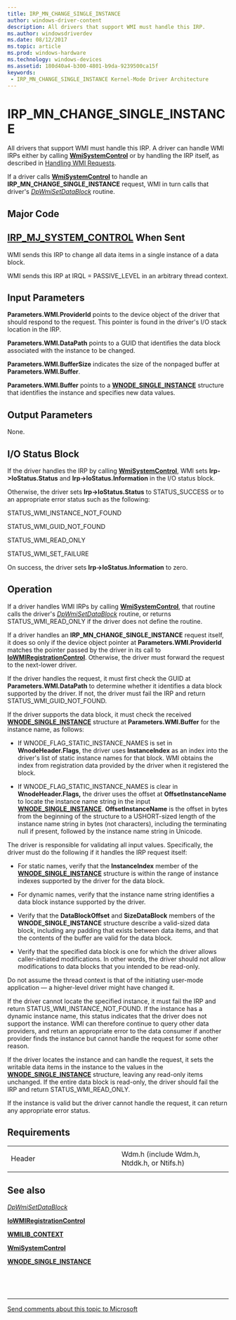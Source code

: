 ```yaml
---
title: IRP_MN_CHANGE_SINGLE_INSTANCE
author: windows-driver-content
description: All drivers that support WMI must handle this IRP.
ms.author: windowsdriverdev
ms.date: 08/12/2017
ms.topic: article
ms.prod: windows-hardware
ms.technology: windows-devices
ms.assetid: 180d40a4-b300-4801-b9da-9239500ca15f
keywords:
 - IRP_MN_CHANGE_SINGLE_INSTANCE Kernel-Mode Driver Architecture
---
```


# IRP\_MN\_CHANGE\_SINGLE\_INSTANCE


All drivers that support WMI must handle this IRP. A driver can handle WMI IRPs either by calling [**WmiSystemControl**](https://msdn.microsoft.com/library/windows/hardware/ff565834) or by handling the IRP itself, as described in [Handling WMI Requests](https://msdn.microsoft.com/library/windows/hardware/ff546968).

If a driver calls [**WmiSystemControl**](https://msdn.microsoft.com/library/windows/hardware/ff565834) to handle an **IRP\_MN\_CHANGE\_SINGLE\_INSTANCE** request, WMI in turn calls that driver's [*DpWmiSetDataBlock*](https://msdn.microsoft.com/library/windows/hardware/ff544104) routine.

Major Code
----------

[**IRP\_MJ\_SYSTEM\_CONTROL**](irp-mj-system-control.md)
When Sent
---------

WMI sends this IRP to change all data items in a single instance of a data block.

WMI sends this IRP at IRQL = PASSIVE\_LEVEL in an arbitrary thread context.

## Input Parameters


**Parameters.WMI.ProviderId** points to the device object of the driver that should respond to the request. This pointer is found in the driver's I/O stack location in the IRP.

**Parameters.WMI.DataPath** points to a GUID that identifies the data block associated with the instance to be changed.

**Parameters.WMI.BufferSize** indicates the size of the nonpaged buffer at **Parameters.WMI.Buffer**.

**Parameters.WMI.Buffer** points to a [**WNODE\_SINGLE\_INSTANCE**](https://msdn.microsoft.com/library/windows/hardware/ff566377) structure that identifies the instance and specifies new data values.

## Output Parameters


None.

## I/O Status Block


If the driver handles the IRP by calling [**WmiSystemControl**](https://msdn.microsoft.com/library/windows/hardware/ff565834), WMI sets **Irp-&gt;IoStatus.Status** and **Irp-&gt;IoStatus.Information** in the I/O status block.

Otherwise, the driver sets **Irp-&gt;IoStatus.Status** to STATUS\_SUCCESS or to an appropriate error status such as the following:

STATUS\_WMI\_INSTANCE\_NOT\_FOUND

STATUS\_WMI\_GUID\_NOT\_FOUND

STATUS\_WMI\_READ\_ONLY

STATUS\_WMI\_SET\_FAILURE

On success, the driver sets **Irp-&gt;IoStatus.Information** to zero.

Operation
---------

If a driver handles WMI IRPs by calling [**WmiSystemControl**](https://msdn.microsoft.com/library/windows/hardware/ff565834), that routine calls the driver's [*DpWmiSetDataBlock*](https://msdn.microsoft.com/library/windows/hardware/ff544104) routine, or returns STATUS\_WMI\_READ\_ONLY if the driver does not define the routine.

If a driver handles an **IRP\_MN\_CHANGE\_SINGLE\_INSTANCE** request itself, it does so only if the device object pointer at **Parameters.WMI.ProviderId** matches the pointer passed by the driver in its call to [**IoWMIRegistrationControl**](https://msdn.microsoft.com/library/windows/hardware/ff550480). Otherwise, the driver must forward the request to the next-lower driver.

If the driver handles the request, it must first check the GUID at **Parameters.WMI.DataPath** to determine whether it identifies a data block supported by the driver. If not, the driver must fail the IRP and return STATUS\_WMI\_GUID\_NOT\_FOUND.

If the driver supports the data block, it must check the received [**WNODE\_SINGLE\_INSTANCE**](https://msdn.microsoft.com/library/windows/hardware/ff566377) structure at **Parameters.WMI.Buffer** for the instance name, as follows:

-   If WNODE\_FLAG\_STATIC\_INSTANCE\_NAMES is set in **WnodeHeader.Flags**, the driver uses **InstanceIndex** as an index into the driver's list of static instance names for that block. WMI obtains the index from registration data provided by the driver when it registered the block.

-   If WNODE\_FLAG\_STATIC\_INSTANCE\_NAMES is clear in **WnodeHeader.Flags,** the driver uses the offset at **OffsetInstanceName** to locate the instance name string in the input [**WNODE\_SINGLE\_INSTANCE**](https://msdn.microsoft.com/library/windows/hardware/ff566377). **OffsetInstanceName** is the offset in bytes from the beginning of the structure to a USHORT-sized length of the instance name string in bytes (not characters), including the terminating null if present, followed by the instance name string in Unicode.

The driver is responsible for validating all input values. Specifically, the driver must do the following if it handles the IRP request itself:

-   For static names, verify that the **InstanceIndex** member of the [**WNODE\_SINGLE\_INSTANCE**](https://msdn.microsoft.com/library/windows/hardware/ff566377) structure is within the range of instance indexes supported by the driver for the data block.

-   For dynamic names, verify that the instance name string identifies a data block instance supported by the driver.

-   Verify that the **DataBlockOffset** and **SizeDataBlock** members of the **WNODE\_SINGLE\_INSTANCE** structure describe a valid-sized data block, including any padding that exists between data items, and that the contents of the buffer are valid for the data block.

-   Verify that the specified data block is one for which the driver allows caller-initiated modifications. In other words, the driver should not allow modifications to data blocks that you intended to be read-only.

Do not assume the thread context is that of the initiating user-mode application — a higher-level driver might have changed it.

If the driver cannot locate the specified instance, it must fail the IRP and return STATUS\_WMI\_INSTANCE\_NOT\_FOUND. If the instance has a dynamic instance name, this status indicates that the driver does not support the instance. WMI can therefore continue to query other data providers, and return an appropriate error to the data consumer if another provider finds the instance but cannot handle the request for some other reason.

If the driver locates the instance and can handle the request, it sets the writable data items in the instance to the values in the [**WNODE\_SINGLE\_INSTANCE**](https://msdn.microsoft.com/library/windows/hardware/ff566377) structure, leaving any read-only items unchanged. If the entire data block is read-only, the driver should fail the IRP and return STATUS\_WMI\_READ\_ONLY.

If the instance is valid but the driver cannot handle the request, it can return any appropriate error status.

Requirements
------------

<table>
<colgroup>
<col width="50%" />
<col width="50%" />
</colgroup>
<tbody>
<tr class="odd">
<td><p>Header</p></td>
<td>Wdm.h (include Wdm.h, Ntddk.h, or Ntifs.h)</td>
</tr>
</tbody>
</table>

## See also


[*DpWmiSetDataBlock*](https://msdn.microsoft.com/library/windows/hardware/ff544104)

[**IoWMIRegistrationControl**](https://msdn.microsoft.com/library/windows/hardware/ff550480)

[**WMILIB\_CONTEXT**](https://msdn.microsoft.com/library/windows/hardware/ff565813)

[**WmiSystemControl**](https://msdn.microsoft.com/library/windows/hardware/ff565834)

[**WNODE\_SINGLE\_INSTANCE**](https://msdn.microsoft.com/library/windows/hardware/ff566377)

 

 


--------------------
[Send comments about this topic to Microsoft](mailto:wsddocfb@microsoft.com?subject=Documentation%20feedback%20%5Bkernel\kernel%5D:%20IRP_MN_CHANGE_SINGLE_INSTANCE%20%20RELEASE:%20%288/10/2017%29&body=%0A%0APRIVACY%20STATEMENT%0A%0AWe%20use%20your%20feedback%20to%20improve%20the%20documentation.%20We%20don't%20use%20your%20email%20address%20for%20any%20other%20purpose,%20and%20we'll%20remove%20your%20email%20address%20from%20our%20system%20after%20the%20issue%20that%20you're%20reporting%20is%20fixed.%20While%20we're%20working%20to%20fix%20this%20issue,%20we%20might%20send%20you%20an%20email%20message%20to%20ask%20for%20more%20info.%20Later,%20we%20might%20also%20send%20you%20an%20email%20message%20to%20let%20you%20know%20that%20we've%20addressed%20your%20feedback.%0A%0AFor%20more%20info%20about%20Microsoft's%20privacy%20policy,%20see%20http://privacy.microsoft.com/default.aspx. "Send comments about this topic to Microsoft")


